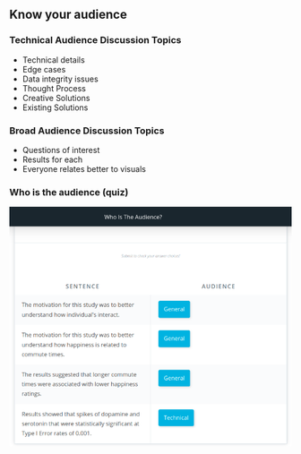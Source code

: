 ## Know your audience
### Technical Audience Discussion Topics
* Technical details
* Edge cases
* Data integrity issues
* Thought Process
* Creative Solutions
* Existing Solutions
### Broad Audience Discussion Topics
* Questions of interest
* Results for each
* Everyone relates better to visuals
### Who is the audience (quiz)
![who is the audience](/screenshots/whoIsTheAudience.png "Who is your audience")
